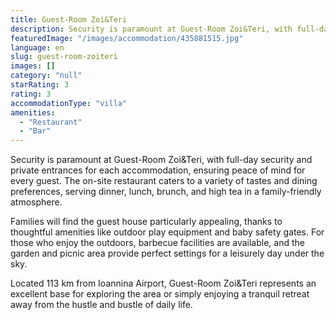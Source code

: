```yaml
---
title: Guest-Room Zoi&Teri
description: Security is paramount at Guest-Room Zoi&Teri, with full-day security and private entrances for each accommodation, ensuring peace of mind for every guest. The o
featuredImage: "/images/accommodation/435881515.jpg"
language: en
slug: guest-room-zoiteri
images: []
category: "null"
starRating: 3
rating: 3
accommodationType: "villa"
amenities:
  - "Restaurant"
  - "Bar"
---
```


Security is paramount at Guest-Room Zoi&Teri, with full-day security and private entrances for each accommodation, ensuring peace of mind for every guest. The on-site restaurant caters to a variety of tastes and dining preferences, serving dinner, lunch, brunch, and high tea in a family-friendly atmosphere.

Families will find the guest house particularly appealing, thanks to thoughtful amenities like outdoor play equipment and baby safety gates. For those who enjoy the outdoors, barbecue facilities are available, and the garden and picnic area provide perfect settings for a leisurely day under the sky.

Located 113 km from Ioannina Airport, Guest-Room Zoi&Teri represents an excellent base for exploring the area or simply enjoying a tranquil retreat away from the hustle and bustle of daily life.

